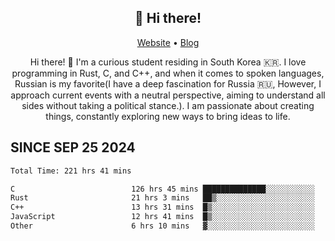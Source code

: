 <h2 align="center">👋 Hi there!</h2>
<p align="center">
  <a href="https://urdekcah.ru">Website</a> •
  <a href="https://urdekcah.blog">Blog</a>
</p>

<p align="center">
  Hi there! 👋 I'm a curious student residing in South Korea 🇰🇷. I love programming in Rust, C, and C++, and when it comes to spoken languages, Russian is my favorite(I have a deep fascination for Russia 🇷🇺, However, I approach current events with a neutral perspective, aiming to understand all sides without taking a political stance.). I am passionate about creating things, constantly exploring new ways to bring ideas to life.
</p>

## SINCE SEP 25 2024
<!--START_SECTION:waka-->

```txt
Total Time: 221 hrs 41 mins

C                          126 hrs 45 mins ██████████████░░░░░░░░░░░   55.63 %
Rust                       21 hrs 3 mins   ██▒░░░░░░░░░░░░░░░░░░░░░░   09.24 %
C++                        13 hrs 31 mins  █▒░░░░░░░░░░░░░░░░░░░░░░░   05.93 %
JavaScript                 12 hrs 41 mins  █▒░░░░░░░░░░░░░░░░░░░░░░░   05.57 %
Other                      6 hrs 10 mins   ▓░░░░░░░░░░░░░░░░░░░░░░░░   02.71 %
```

<!--END_SECTION:waka-->

<!--
**urdekcah/urdekcah** is a ✨ _special_ ✨ repository because its `README.md` (this file) appears on your GitHub profile.

Here are some ideas to get you started:

- 🔭 I’m currently working on ...
- 🌱 I’m currently learning ...
- 👯 I’m looking to collaborate on ...
- 🤔 I’m looking for help with ...
- 💬 Ask me about ...
- 📫 How to reach me: ...
- 😄 Pronouns: ...
- ⚡ Fun fact: ...
-->
